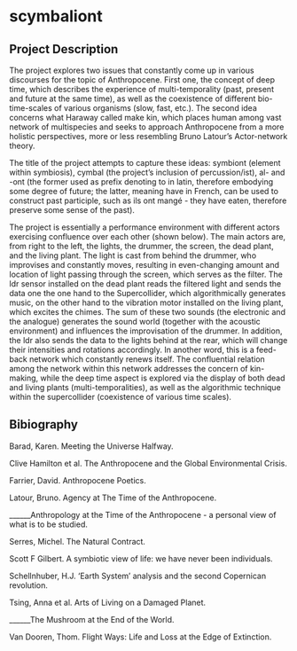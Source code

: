 # scymbaliont

Project Description
--------------------
The project explores two issues that constantly come up in various discourses for the topic of Anthropocene. First one, the concept of deep time, which describes the experience of multi-temporality (past, present and future at the same time), as well as the coexistence of different bio-time-scales of various organisms (slow, fast, etc.). The second idea concerns what Haraway called make kin, which places human among vast network of multispecies and seeks to approach Anthropocene from a more holistic perspectives, more or less resembling Bruno Latour’s Actor-network theory. 

The title of the project attempts to capture these ideas: symbiont (element within symbiosis), cymbal (the project’s inclusion of percussion/ist), al- and -ont (the former used as prefix denoting to in latin, therefore embodying some degree of future; the latter, meaning have in French, can be used to construct past participle, such as ils ont mangé - they have eaten, therefore preserve some sense of the past).

The project is essentially a performance environment with different actors exercising confluence over each other (shown below). The main actors are, from right to the left, the lights, the drummer, the screen, the dead plant, and the living plant. The light is cast from behind the drummer, who improvises and constantly moves, resulting in even-changing amount and location of light passing through the screen, which serves as the filter. The ldr sensor installed on the dead plant reads the filtered light and sends the data one the one hand to the Supercollider, which algorithmically generates music, on the other hand to the vibration motor installed on the living plant, which excites the chimes. The sum of these two sounds (the electronic and the analogue) generates the sound world (together with the acoustic environment) and influences the improvisation of the drummer. In addition, the ldr also sends the data to the lights behind at the rear, which will change their intensities and rotations accordingly. In another word, this is a feed-back network which constantly renews itself. The confluential relation among the network within this network addresses the concern of kin-making, while the deep time aspect is explored via the display of both dead and living plants (multi-temporalities), as well as the algorithmic technique within the supercollider (coexistence of various time scales). 
  
Bibiography 
-----------
Barad, Karen. Meeting the Universe Halfway.

Clive Hamilton et al. The Anthropocene and the Global Environmental Crisis.

Farrier, David. Anthropocene Poetics.

Latour, Bruno. Agency at The Time of the Anthropocene.

______Anthropology at the Time of the Anthropocene - a personal view of what is to be studied.

Serres, Michel. The Natural Contract.

Scott F Gilbert. A symbiotic view of life: we have never been individuals.

Schellnhuber, H.J. ‘Earth System’ analysis and the second Copernican revolution.

Tsing, Anna et al. Arts of Living on a Damaged Planet.

______The Mushroom at the End of the World.

Van Dooren, Thom. Flight Ways: Life and Loss at the Edge of Extinction. 



